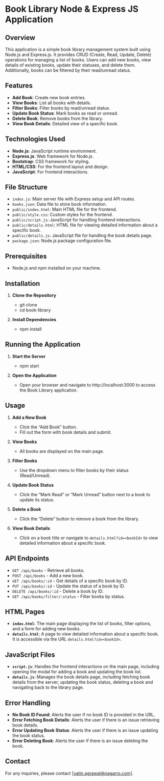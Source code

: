 # Book Library Node & Express JS Application

## Overview

This application is a simple book library management system built using Node.js and Express.js. It provides CRUD (Create, Read, Update, Delete) operations for managing a list of books. Users can add new books, view details of existing books, update their statuses, and delete them. Additionally, books can be filtered by their read/unread status.

## Features

- **Add Book**: Create new book entries.
- **View Books**: List all books with details.
- **Filter Books**: Filter books by read/unread status.
- **Update Book Status**: Mark books as read or unread.
- **Delete Book**: Remove books from the library.
- **View Book Details**: Detailed view of a specific book.

## Technologies Used

- **Node.js**: JavaScript runtime environment.
- **Express.js**: Web framework for Node.js.
- **Bootstrap**: CSS framework for styling.
- **HTML/CSS**: For the frontend layout and design.
- **JavaScript**: For frontend interactions.

## File Structure

- `index.js`: Main server file with Express setup and API routes.
- `books.json`: Data file to store book information.
- `public/index.html`: Main HTML file for the frontend.
- `public/style.css`: Custom styles for the frontend.
- `public/script.js`: JavaScript for handling frontend interactions.
- `public/details.html`: HTML file for viewing detailed information about a specific book.
- `public/details.js`: JavaScript file for handling the book details page.
- `package.json`: Node.js package configuration file.

## Prerequisites

- Node.js and npm installed on your machine.

## Installation

1. **Clone the Repository**
    - git clone <repository-url>
    - cd book-library

2.	**Install Dependencies**
    - npm install

## Running the Application

1. **Start the Server**
    - npm start

2.	**Open the Application**
    - Open your browser and navigate to http://localhost:3000 to access the Book Library application.

## Usage

1. **Add a New Book**
   - Click the “Add Book” button.
   - Fill out the form with book details and submit.

2. **View Books**
   - All books are displayed on the main page.

3. **Filter Books**
   - Use the dropdown menu to filter books by their status (Read/Unread).

4. **Update Book Status**
   - Click the “Mark Read” or “Mark Unread” button next to a book to update its status.

5. **Delete a Book**
   - Click the “Delete” button to remove a book from the library.

6. **View Book Details**
   - Click on a book title or navigate to `details.html?id=<bookId>` to view detailed information about a specific book.

## API Endpoints

- `GET /api/books` - Retrieve all books.
- `POST /api/books` - Add a new book.
- `GET /api/books/:id` - Get details of a specific book by ID.
- `PUT /api/books/:id` - Update the status of a book by ID.
- `DELETE /api/books/:id` - Delete a book by ID.
- `GET /api/books/filter/:status` - Filter books by status.

## HTML Pages

- **`index.html`**: The main page displaying the list of books, filter options, and a form for adding new books.
- **`details.html`**: A page to view detailed information about a specific book. It is accessible via the URL `details.html?id=<bookId>`.

## JavaScript Files

- **`script.js`**: Handles the frontend interactions on the main page, including opening the modal for adding a book and updating the book list.
- **`details.js`**: Manages the book details page, including fetching book details from the server, updating the book status, deleting a book and navigating back to the library page.

## Error Handling

- **No Book ID Found**: Alerts the user if no book ID is provided in the URL.
- **Error Fetching Book Details**: Alerts the user if there is an issue retrieving book details.
- **Error Updating Book Status**: Alerts the user if there is an issue updating the book status.
- **Error Deleting Book**: Alerts the user if there is an issue deleting the book.

## Contact

For any inquiries, please contact [yatin.agrawal@nagarro.com].
